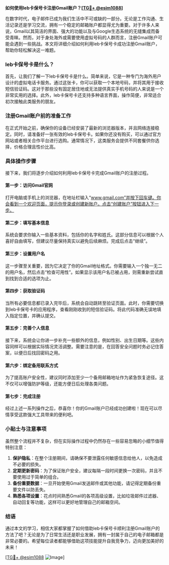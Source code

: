 **如何使用leb卡保号卡注册Gmail账户？[[TG💪+ @esim1088](https://t.me/s/esim1088)]**

在数字时代，电子邮件已成为我们生活中不可或缺的一部分。无论是工作沟通、生活记录还是学习交流，拥有一个稳定的邮箱账户都显得尤为重要。对于许多人来说，Gmail以其简洁的界面、强大的功能以及与Google生态系统的无缝集成而备受青睐。然而，对于身处海外或需要使用虚拟号码的人群而言，注册Gmail账户可能会遇到一些挑战。本文将详细介绍如何利用leb卡保号卡成功注册Gmail账户，帮助你轻松解决这一难题。

### leb卡保号卡是什么？

首先，让我们了解一下leb卡保号卡是什么。简单来说，它是一种专门为海外用户设计的虚拟电话卡服务。通过这张卡，你可以获取一个本地号码，并将其用于接收短信验证码。这对于那些没有固定居住地或无法提供真实手机号码的人来说是一个非常实用的选择。此外，leb卡保号卡还支持多种语言界面，操作简便，非常适合初次接触此类服务的朋友。

### 注册Gmail账户前的准备工作

在正式开始之前，确保你的设备已经安装了最新的浏览器版本，并且网络连接稳定。同时，请准备好一张有效的leb卡保号卡。如果你还没有购买，可以通过官方网站或者相关合作平台进行选购。通常情况下，这类服务会提供不同套餐供你选择，价格合理且性价比高。

### 具体操作步骤

接下来，我们将逐步介绍如何利用leb卡保号卡完成Gmail账户的注册过程。

#### 第一步：访问Gmail官网
打开电脑或手机上的浏览器，在地址栏输入“www.gmail.com”并按下回车键。你会看到一个欢迎页面，提示你登录或创建新账户。点击“创建账户”按钮进入下一步。

#### 第二步：填写基本信息
系统会要求你输入一些基本资料，包括你的名字和姓氏。这部分信息可以根据个人喜好自由填写，但建议尽量保持真实以避免后续麻烦。完成后点击“继续”。

#### 第三步：设置用户名
这一步骤至关重要，因为它决定了你的Gmail地址格式。你需要输入一个独一无二的用户名，然后点击“检查可用性”。如果显示该用户名已被占用，则需重新尝试直到找到合适的选项为止。

#### 第四步：获取验证码
当所有必要信息都已录入完毕后，系统会自动跳转至验证页面。此时，你需要切换到leb卡保号卡的应用程序，查看刚刚收到的短信验证码。将此代码准确无误地填入指定位置，并确认提交。

#### 第五步：完善个人信息
接下来，系统会让你进一步补充一些额外的信息，例如性别、出生日期等。这些内容同样可以根据实际情况灵活调整。需要注意的是，在回答安全问题时务必记住答案，以便日后找回密码之用。

#### 第六步：绑定备用联系方式
为了提高账户安全性，建议同时添加至少一个备用邮箱地址作为紧急恢复途径。这不仅可以增强防护等级，还能方便日后处理各类问题。

#### 第七步：完成注册
经过上述一系列操作之后，恭喜你！你的Gmail账户已经成功创建啦！现在可以尽情享受这款强大工具带来的便利吧。

### 小贴士与注意事项

虽然整个流程并不复杂，但在实际操作过程中仍然存在一些容易忽略的小细节值得特别注意：

1. **保护隐私**：在整个注册期间，请确保不要泄露任何敏感信息给他人，以免造成不必要的损失。
2. **定期更新密码**：为了保证账户安全，建议每隔一段时间更换一次密码，并且不要使用过于简单的组合。
3. **备份重要数据**：一旦开始使用Gmail发送邮件或其他功能，请记得定期备份重要文件以防丢失。
4. **熟悉各项设置**：花点时间熟悉Gmail的各项高级设置，比如垃圾邮件过滤器、自动回复等功能，这样可以更好地管理自己的邮箱空间。

### 结语

通过本文的学习，相信大家都掌握了如何借助leb卡保号卡顺利注册Gmail账户的方法了吧？无论是为了日常生活还是职业发展，拥有一封属于自己的电子邮箱都是非常必要的。希望每位读者都能够借助这项技能提升自我竞争力，迈向更加美好的未来！

[[TG💪+ @esim1088](https://t.me/s/esim1088) ![Image](https://i.postimg.cc/4NQfJmqS/Snipaste-2025-05-13-00-14-12.png)]